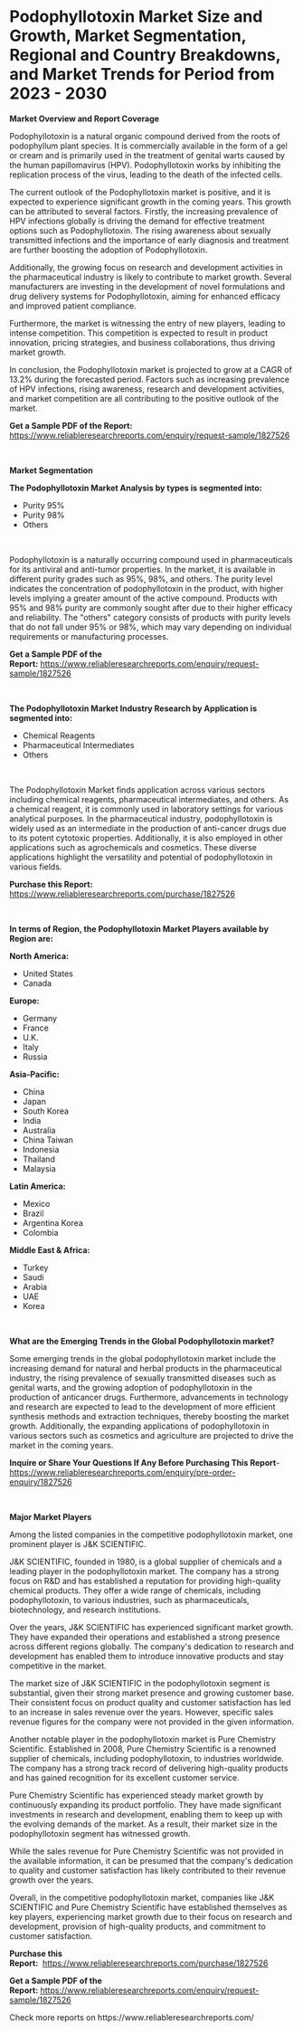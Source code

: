 <p><h1>Podophyllotoxin Market Size and Growth, Market Segmentation, Regional and Country Breakdowns, and Market Trends for Period from 2023 -  2030</h1></p><p><strong>Market Overview and Report Coverage</strong></p>
<p><p>Podophyllotoxin is a natural organic compound derived from the roots of podophyllum plant species. It is commercially available in the form of a gel or cream and is primarily used in the treatment of genital warts caused by the human papillomavirus (HPV). Podophyllotoxin works by inhibiting the replication process of the virus, leading to the death of the infected cells.</p><p>The current outlook of the Podophyllotoxin market is positive, and it is expected to experience significant growth in the coming years. This growth can be attributed to several factors. Firstly, the increasing prevalence of HPV infections globally is driving the demand for effective treatment options such as Podophyllotoxin. The rising awareness about sexually transmitted infections and the importance of early diagnosis and treatment are further boosting the adoption of Podophyllotoxin.</p><p>Additionally, the growing focus on research and development activities in the pharmaceutical industry is likely to contribute to market growth. Several manufacturers are investing in the development of novel formulations and drug delivery systems for Podophyllotoxin, aiming for enhanced efficacy and improved patient compliance.</p><p>Furthermore, the market is witnessing the entry of new players, leading to intense competition. This competition is expected to result in product innovation, pricing strategies, and business collaborations, thus driving market growth.</p><p>In conclusion, the Podophyllotoxin market is projected to grow at a CAGR of 13.2% during the forecasted period. Factors such as increasing prevalence of HPV infections, rising awareness, research and development activities, and market competition are all contributing to the positive outlook of the market.</p></p>
<p><strong>Get a Sample PDF of the Report:</strong> <a href="https://www.reliableresearchreports.com/enquiry/request-sample/1827526">https://www.reliableresearchreports.com/enquiry/request-sample/1827526</a></p>
<p>&nbsp;</p>
<p><strong>Market Segmentation</strong></p>
<p><strong>The Podophyllotoxin Market Analysis by types is segmented into:</strong></p>
<p><ul><li>Purity 95%</li><li>Purity 98%</li><li>Others</li></ul></p>
<p>&nbsp;</p>
<p><p>Podophyllotoxin is a naturally occurring compound used in pharmaceuticals for its antiviral and anti-tumor properties. In the market, it is available in different purity grades such as 95%, 98%, and others. The purity level indicates the concentration of podophyllotoxin in the product, with higher levels implying a greater amount of the active compound. Products with 95% and 98% purity are commonly sought after due to their higher efficacy and reliability. The "others" category consists of products with purity levels that do not fall under 95% or 98%, which may vary depending on individual requirements or manufacturing processes.</p></p>
<p><strong>Get a Sample PDF of the Report:</strong>&nbsp;<a href="https://www.reliableresearchreports.com/enquiry/request-sample/1827526">https://www.reliableresearchreports.com/enquiry/request-sample/1827526</a></p>
<p>&nbsp;</p>
<p><strong>The Podophyllotoxin Market Industry Research by Application is segmented into:</strong></p>
<p><ul><li>Chemical Reagents</li><li>Pharmaceutical Intermediates</li><li>Others</li></ul></p>
<p>&nbsp;</p>
<p><p>The Podophyllotoxin Market finds application across various sectors including chemical reagents, pharmaceutical intermediates, and others. As a chemical reagent, it is commonly used in laboratory settings for various analytical purposes. In the pharmaceutical industry, podophyllotoxin is widely used as an intermediate in the production of anti-cancer drugs due to its potent cytotoxic properties. Additionally, it is also employed in other applications such as agrochemicals and cosmetics. These diverse applications highlight the versatility and potential of podophyllotoxin in various fields.</p></p>
<p><strong>Purchase this Report:</strong>&nbsp; <a href="https://www.reliableresearchreports.com/purchase/1827526">https://www.reliableresearchreports.com/purchase/1827526</a></p>
<p>&nbsp;</p>
<p><strong>In terms of Region, the Podophyllotoxin Market Players available by Region are:</strong></p>
<p>
    <p> <strong> North America: </strong>
        <ul>
            <li>United States</li>
            <li>Canada</li>
        </ul>
        </p> 
    <p> <strong> Europe: </strong>
        <ul>
            <li>Germany</li>
            <li>France</li>
            <li>U.K.</li>
            <li>Italy</li>
            <li>Russia</li>
        </ul>
        </p> 
    <p> <strong> Asia-Pacific: </strong>
        <ul>
            <li>China</li>
            <li>Japan</li>
            <li>South Korea</li>
            <li>India</li>
            <li>Australia</li>
            <li>China Taiwan</li>
            <li>Indonesia</li>
            <li>Thailand</li>
            <li>Malaysia</li>
        </ul>
        </p> 
    <p> <strong> Latin America: </strong>
        <ul>
            <li>Mexico</li>
            <li>Brazil</li>
            <li>Argentina Korea</li>
            <li>Colombia</li>
        </ul>
        </p> 
    <p> <strong> Middle East & Africa: </strong>
        <ul>
            <li>Turkey</li>
            <li>Saudi</li>
            <li>Arabia</li>
            <li>UAE</li>
            <li>Korea</li>
        </ul>
    </p>
    </p>
<p>&nbsp;</p>
<p><strong>What are the Emerging Trends in the Global Podophyllotoxin market?</strong></p>
<p><p>Some emerging trends in the global podophyllotoxin market include the increasing demand for natural and herbal products in the pharmaceutical industry, the rising prevalence of sexually transmitted diseases such as genital warts, and the growing adoption of podophyllotoxin in the production of anticancer drugs. Furthermore, advancements in technology and research are expected to lead to the development of more efficient synthesis methods and extraction techniques, thereby boosting the market growth. Additionally, the expanding applications of podophyllotoxin in various sectors such as cosmetics and agriculture are projected to drive the market in the coming years.</p></p>
<p><strong>Inquire or Share Your Questions If Any Before Purchasing This Report</strong>- <a href="https://www.reliableresearchreports.com/enquiry/pre-order-enquiry/1827526">https://www.reliableresearchreports.com/enquiry/pre-order-enquiry/1827526</a></p>
<p>&nbsp;</p>
<p><strong>Major Market Players</strong></p>
<p><p>Among the listed companies in the competitive podophyllotoxin market, one prominent player is J&K SCIENTIFIC. </p><p>J&K SCIENTIFIC, founded in 1980, is a global supplier of chemicals and a leading player in the podophyllotoxin market. The company has a strong focus on R&D and has established a reputation for providing high-quality chemical products. They offer a wide range of chemicals, including podophyllotoxin, to various industries, such as pharmaceuticals, biotechnology, and research institutions.</p><p>Over the years, J&K SCIENTIFIC has experienced significant market growth. They have expanded their operations and established a strong presence across different regions globally. The company's dedication to research and development has enabled them to introduce innovative products and stay competitive in the market.</p><p>The market size of J&K SCIENTIFIC in the podophyllotoxin segment is substantial, given their strong market presence and growing customer base. Their consistent focus on product quality and customer satisfaction has led to an increase in sales revenue over the years. However, specific sales revenue figures for the company were not provided in the given information.</p><p>Another notable player in the podophyllotoxin market is Pure Chemistry Scientific. Established in 2008, Pure Chemistry Scientific is a renowned supplier of chemicals, including podophyllotoxin, to industries worldwide. The company has a strong track record of delivering high-quality products and has gained recognition for its excellent customer service.</p><p>Pure Chemistry Scientific has experienced steady market growth by continuously expanding its product portfolio. They have made significant investments in research and development, enabling them to keep up with the evolving demands of the market. As a result, their market size in the podophyllotoxin segment has witnessed growth.</p><p>While the sales revenue for Pure Chemistry Scientific was not provided in the available information, it can be presumed that the company's dedication to quality and customer satisfaction has likely contributed to their revenue growth over the years.</p><p>Overall, in the competitive podophyllotoxin market, companies like J&K SCIENTIFIC and Pure Chemistry Scientific have established themselves as key players, experiencing market growth due to their focus on research and development, provision of high-quality products, and commitment to customer satisfaction.</p></p>
<p><strong>Purchase this Report:</strong>&nbsp;&nbsp;<a href="https://www.reliableresearchreports.com/purchase/1827526">https://www.reliableresearchreports.com/purchase/1827526</a></p>
<p></p>
<p><strong>Get a Sample PDF of the Report:</strong>&nbsp;<a href="https://www.reliableresearchreports.com/enquiry/request-sample/1827526">https://www.reliableresearchreports.com/enquiry/request-sample/1827526</a></p>
<p>Check more reports on https://www.reliableresearchreports.com/</p>
